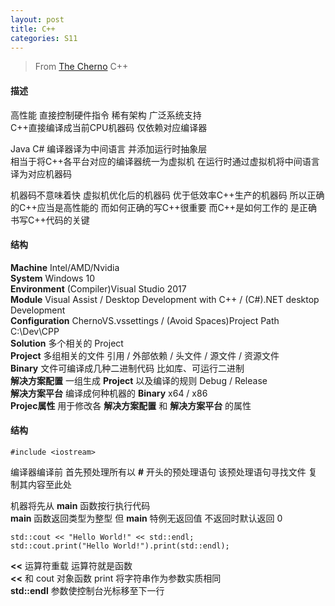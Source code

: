 ```yaml
---
layout: post
title: C++
categories: S11
---
```


> From [The Cherno](https://www.youtube.com/channel/UCQ-W1KE9EYfdxhL6S4twUNw) C++

#### 描述

高性能 直接控制硬件指令 稀有架构 广泛系统支持  
C++直接编译成当前CPU机器码 仅依赖对应编译器

Java C# 编译器译为中间语言 并添加运行时抽象层  
相当于将C++各平台对应的编译器统一为虚拟机 在运行时通过虚拟机将中间语言译为对应机器码

机器码不意味着快 虚拟机优化后的机器码 优于低效率C++生产的机器码 所以正确的C++应当是高性能的 而如何正确的写C++很重要 而C++是如何工作的 是正确书写C++代码的关键

#### 结构

**Machine** Intel/AMD/Nvidia  
**System** Windows 10  
**Environment** (Compiler)Visual Studio 2017  
**Module** Visual Assist / Desktop Development with C++ / (C#).NET desktop Development  
**Configuration** ChernoVS.vssettings / (Avoid Spaces)Project Path C:\Dev\CPP\
**Solution** 多个相关的 Project  
**Project** 多组相关的文件 引用 / 外部依赖 / 头文件 / 源文件 / 资源文件  
**Binary** 文件可编译成几种二进制代码 比如库、可运行二进制  
**解决方案配置** 一组生成 **Project** 以及编译的规则 Debug / Release  
**解决方案平台** 编译成何种机器的 **Binary** x64 / x86  
**Projec属性** 用于修改各 **解决方案配置** 和 **解决方案平台** 的属性

#### 结构

```
#include <iostream>
```
编译器编译前 首先预处理所有以 **#** 开头的预处理语句  该预处理语句寻找文件 复制其内容至此处

机器将先从 **main** 函数按行执行代码  
**main** 函数返回类型为整型 但 **main** 特例无返回值 不返回时默认返回 0

```
std::cout << "Hello World!" << std::endl;
std::cout.print("Hello World!").print(std::endl);
```
**<<** 运算符重载 运算符就是函数  
**<<** 和 cout 对象函数 print 将字符串作为参数实质相同  
**std::endl** 参数使控制台光标移至下一行
